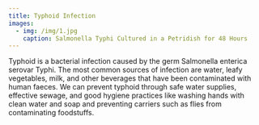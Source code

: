 ```yaml
---
title: Typhoid Infection
images:
  - img: /img/1.jpg
    caption: Salmonella Typhi Cultured in a Petridish for 48 Hours
---
```

Typhoid is a bacterial infection caused by the germ Salmonella enterica serovar Typhi. The most common sources of infection are water, leafy vegetables, milk, and other beverages that have been contaminated with human faeces. We can prevent typhoid through safe water supplies, effective sewage, and good hygiene practices like washing hands with clean water and soap and preventing carriers such as flies from contaminating foodstuffs.